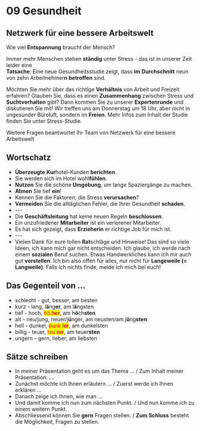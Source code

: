 # 09 Gesundheit

## Netzwerk für eine bessere Arbeitswelt

Wie viel **Entspannung** braucht der Mensch?

Immer mehr Menschen stehen **ständig** unter Stress - das ist in unserer Zeit leider eine\
**Tatsache**: Eine neue Gesundheitsstudie zeigt, dass **im** **Durchschnitt** neun von zehn Arbeitnehmer**n** **betroffen** sind.

Möchten Sie mehr über das richtige **Verhältnis** von Arbeit und Freizeit erfahren? Glauben Sie, dass es einen **Zusammenhang** zwischen Stress und **Suchtverhalten** gibt? Dann kommen Sie zu unserer **Expertenrunde** und diskutieren Sie mit! Wir treffen uns am Donnerstag um 18 Uhr, aber nicht in ungesunder Büroluft, sondern im **Freien**. Mehr Infos zum Inhalt der Studie finden Sie unter Stress-Studie.

Weitere Fragen beantwortet Ihr Team von Netzwerk für eine bessere Arbeitswelt

## Wortschatz

* **Überzeugte** **Kur**hotel-Kunden **berichten**.
* Sie werden sich im Hotel wohl**fühlen**.
* **Nutzen** Sie die schöne **Umgebung**, um lange Spaziergänge zu machen.
* **Atmen** Sie tief **ein**!
* Kennen Sie die Faktoren, die Stress **verursachen**?
* **Vermeiden** Sie die alltäglichen Fehler, die Ihrer Gesundheit **schaden**.
* \---
* Die **Geschäftsleitung** hat keine neuen Regeln **beschlossen**.
* Ein unzufriedener **Mitarbeiter** ist ein verlorener Mitarbeiter.
* Es hat sich gezeigt, dass **Erzieherin** er richtige Job für mich ist.
* \---
* Vielen Dank für eure tollen **Rat**schläge und Hinweise! Das sind so viele Ideen, ich kann mich gar nicht entscheiden. Ich glaube, ich werde nach einem **sozialen** Beruf suchen. Etwas Handwerkliches kann ich mir auch gut **vorstellen**. Ich bin also offen für alles, nur nicht für **Langeweile (= Lang­wei­le)**. Falls ich nichts finde, melde ich mich bei euch!

## Das Gegenteil von ...

* schlecht - gut, besser, am besten
* kurz - lang, l**ä**ng**er**, am l**ä**ngsten
* tief - hoch, <mark style="color:red;">hö.</mark><mark style="color:red;">**her**</mark>, am h**ö**ch**sten**
* alt - neu/jung, neuer/j**ü**nger, am neusten/am j**ü**ng**sten**
* hell - dunkel, <mark style="color:red;">dunk.</mark><mark style="color:red;">**ler**</mark>, am dunkelsten
* billig - teuer, <mark style="color:red;">teu.</mark><mark style="color:red;">**rer**</mark>, am teuer**sten**
* ungern - gern, lieber, am liebsten

## Sätze schreiben

* In meiner Präsentation geht es um das Thema ... / Zum Inhalt meiner Präsentation: ...
* Zunächst möchte ich Ihnen erläutern ... / Zuerst werde ich Ihnen erklären ...
* Danach zeige ich Ihnen, wie man ...
* Und damit komme ich nun zum nächsten Punkt. / Und nun komme ich zu einem weitern Punkt.
* Abschliessend können Sie **gern** Fragen stellen. / **Zum Schluss** besteht die Möglichkeit, Fragen zu stellen.
